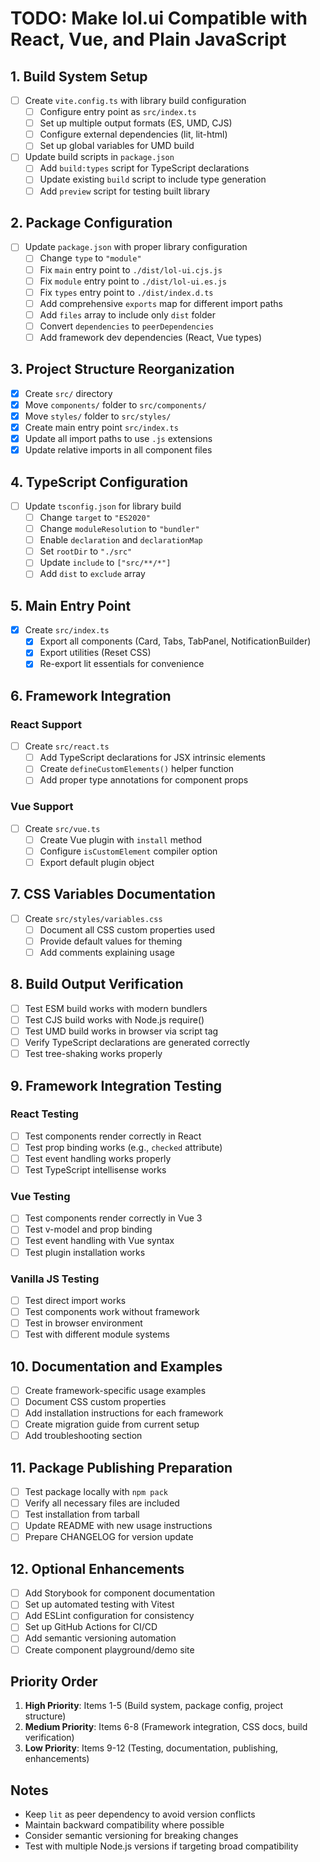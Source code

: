 # TODO: Make lol.ui Compatible with React, Vue, and Plain JavaScript

## 1. Build System Setup

- [ ] Create `vite.config.ts` with library build configuration
  - [ ] Configure entry point as `src/index.ts`
  - [ ] Set up multiple output formats (ES, UMD, CJS)
  - [ ] Configure external dependencies (lit, lit-html)
  - [ ] Set up global variables for UMD build

- [ ] Update build scripts in `package.json`
  - [ ] Add `build:types` script for TypeScript declarations
  - [ ] Update existing `build` script to include type generation
  - [ ] Add `preview` script for testing built library

## 2. Package Configuration

- [ ] Update `package.json` with proper library configuration
  - [ ] Change `type` to `"module"`
  - [ ] Fix `main` entry point to `./dist/lol-ui.cjs.js`
  - [ ] Fix `module` entry point to `./dist/lol-ui.es.js`
  - [ ] Fix `types` entry point to `./dist/index.d.ts`
  - [ ] Add comprehensive `exports` map for different import paths
  - [ ] Add `files` array to include only `dist` folder
  - [ ] Convert `dependencies` to `peerDependencies`
  - [ ] Add framework dev dependencies (React, Vue types)

## 3. Project Structure Reorganization

- [x] Create `src/` directory
- [x] Move `components/` folder to `src/components/`
- [x] Move `styles/` folder to `src/styles/`
- [x] Create main entry point `src/index.ts`
- [x] Update all import paths to use `.js` extensions
- [x] Update relative imports in all component files

## 4. TypeScript Configuration

- [ ] Update `tsconfig.json` for library build
  - [ ] Change `target` to `"ES2020"`
  - [ ] Change `moduleResolution` to `"bundler"`
  - [ ] Enable `declaration` and `declarationMap`
  - [ ] Set `rootDir` to `"./src"`
  - [ ] Update `include` to `["src/**/*"]`
  - [ ] Add `dist` to `exclude` array

## 5. Main Entry Point

- [x] Create `src/index.ts`
  - [x] Export all components (Card, Tabs, TabPanel, NotificationBuilder)
  - [x] Export utilities (Reset CSS)
  - [x] Re-export lit essentials for convenience

## 6. Framework Integration

### React Support

- [ ] Create `src/react.ts`
  - [ ] Add TypeScript declarations for JSX intrinsic elements
  - [ ] Create `defineCustomElements()` helper function
  - [ ] Add proper type annotations for component props

### Vue Support

- [ ] Create `src/vue.ts`
  - [ ] Create Vue plugin with `install` method
  - [ ] Configure `isCustomElement` compiler option
  - [ ] Export default plugin object

## 7. CSS Variables Documentation

- [ ] Create `src/styles/variables.css`
  - [ ] Document all CSS custom properties used
  - [ ] Provide default values for theming
  - [ ] Add comments explaining usage

## 8. Build Output Verification

- [ ] Test ESM build works with modern bundlers
- [ ] Test CJS build works with Node.js require()
- [ ] Test UMD build works in browser via script tag
- [ ] Verify TypeScript declarations are generated correctly
- [ ] Test tree-shaking works properly

## 9. Framework Integration Testing

### React Testing

- [ ] Test components render correctly in React
- [ ] Test prop binding works (e.g., `checked` attribute)
- [ ] Test event handling works properly
- [ ] Test TypeScript intellisense works

### Vue Testing

- [ ] Test components render correctly in Vue 3
- [ ] Test v-model and prop binding
- [ ] Test event handling with Vue syntax
- [ ] Test plugin installation works

### Vanilla JS Testing

- [ ] Test direct import works
- [ ] Test components work without framework
- [ ] Test in browser environment
- [ ] Test with different module systems

## 10. Documentation and Examples

- [ ] Create framework-specific usage examples
- [ ] Document CSS custom properties
- [ ] Add installation instructions for each framework
- [ ] Create migration guide from current setup
- [ ] Add troubleshooting section

## 11. Package Publishing Preparation

- [ ] Test package locally with `npm pack`
- [ ] Verify all necessary files are included
- [ ] Test installation from tarball
- [ ] Update README with new usage instructions
- [ ] Prepare CHANGELOG for version update

## 12. Optional Enhancements

- [ ] Add Storybook for component documentation
- [ ] Set up automated testing with Vitest
- [ ] Add ESLint configuration for consistency
- [ ] Set up GitHub Actions for CI/CD
- [ ] Add semantic versioning automation
- [ ] Create component playground/demo site

## Priority Order

1. **High Priority**: Items 1-5 (Build system, package config, project structure)
2. **Medium Priority**: Items 6-8 (Framework integration, CSS docs, build verification)  
3. **Low Priority**: Items 9-12 (Testing, documentation, publishing, enhancements)

## Notes

- Keep `lit` as peer dependency to avoid version conflicts
- Maintain backward compatibility where possible
- Consider semantic versioning for breaking changes
- Test with multiple Node.js versions if targeting broad compatibility
